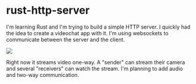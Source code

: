 # rust-http-server

I'm learning Rust and I'm trying to build a simple HTTP server. I quickly had the idea to create a videochat app with it. I'm using websockets to communicate between the server and the client.

![](client/public/demo.png)

Right now it streams video one-way. A "sender" can stream their camera and several "receivers" can watch the stream. I'm planning to add audio and two-way communication.
